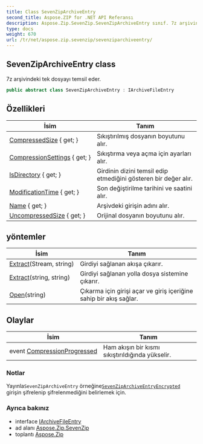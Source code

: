 ```yaml
---
title: Class SevenZipArchiveEntry
second_title: Aspose.ZIP for .NET API Referansı
description: Aspose.Zip.SevenZip.SevenZipArchiveEntry sınıf. 7z arşivindeki tek dosyayı temsil eder.
type: docs
weight: 670
url: /tr/net/aspose.zip.sevenzip/sevenziparchiveentry/
---
```

## SevenZipArchiveEntry class

7z arşivindeki tek dosyayı temsil eder.

```csharp
public abstract class SevenZipArchiveEntry : IArchiveFileEntry
```

## Özellikleri

| İsim | Tanım |
| --- | --- |
| [CompressedSize](../../aspose.zip.sevenzip/sevenziparchiveentry/compressedsize/) { get; } | Sıkıştırılmış dosyanın boyutunu alır. |
| [CompressionSettings](../../aspose.zip.sevenzip/sevenziparchiveentry/compressionsettings/) { get; } | Sıkıştırma veya açma için ayarları alır. |
| [IsDirectory](../../aspose.zip.sevenzip/sevenziparchiveentry/isdirectory/) { get; } | Girdinin dizini temsil edip etmediğini gösteren bir değer alır. |
| [ModificationTime](../../aspose.zip.sevenzip/sevenziparchiveentry/modificationtime/) { get; } | Son değiştirilme tarihini ve saatini alır. |
| [Name](../../aspose.zip.sevenzip/sevenziparchiveentry/name/) { get; } | Arşivdeki girişin adını alır. |
| [UncompressedSize](../../aspose.zip.sevenzip/sevenziparchiveentry/uncompressedsize/) { get; } | Orijinal dosyanın boyutunu alır. |

## yöntemler

| İsim | Tanım |
| --- | --- |
| [Extract](../../aspose.zip.sevenzip/sevenziparchiveentry/extract/#extract_1)(Stream, string) | Girdiyi sağlanan akışa çıkarır. |
| [Extract](../../aspose.zip.sevenzip/sevenziparchiveentry/extract/#extract)(string, string) | Girdiyi sağlanan yolla dosya sistemine çıkarır. |
| [Open](../../aspose.zip.sevenzip/sevenziparchiveentry/open/)(string) | Çıkarma için girişi açar ve giriş içeriğine sahip bir akış sağlar. |

## Olaylar

| İsim | Tanım |
| --- | --- |
| event [CompressionProgressed](../../aspose.zip.sevenzip/sevenziparchiveentry/compressionprogressed/) | Ham akışın bir kısmı sıkıştırıldığında yükselir. |

### Notlar

Yayınla`SevenZipArchiveEntry` örneğine[`SevenZipArchiveEntryEncrypted`](../sevenziparchiveentryencrypted/) girişin şifrelenip şifrelenmediğini belirlemek için.

### Ayrıca bakınız

* interface [IArchiveFileEntry](../../aspose.zip/iarchivefileentry/)
* ad alanı [Aspose.Zip.SevenZip](../../aspose.zip.sevenzip/)
* toplantı [Aspose.Zip](../../)


